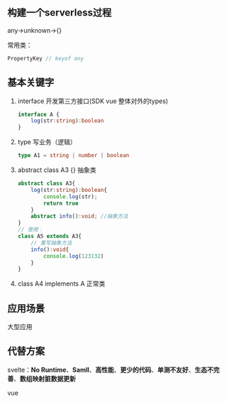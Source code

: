 ## <a id="whatis">构建一个serverless过程</a>
any->unknown->{}

常用类：

```typescript
PropertyKey // keyof any

```



## <a id="keywords">基本关键字</a>

1. interface 开发第三方接口(SDK  vue 整体对外的types)

   ``` typescript
   interface A {
       log(str:string):boolean
   }
   ```

2. type 写业务（逻辑）

   ```typescript
   type A1 = string | number | boolean
   ```

3. abstract class A3 {} 抽象类

   ```typescript
   abstract class A3{
       log(str:string):boolean{
           console.log(str);
           return true
       }
       abstract info():void; //抽象方法
   }
   // 使用：
   class A5 extends A3{
       // 重写抽象方法
       info():void{
           console.log(123132)
       }
   }
   ```

   

4. class A4 implements A 正常类

## <a id="scenario">应用场景</a>

大型应用

## <a id="replacement">代替方案</a>

svelte：**No Runtime**、**Samll**、**高性能**、**更少的代码**、**单测不友好**、**生态不完善**、**数组映射脏数据更新**

vue

